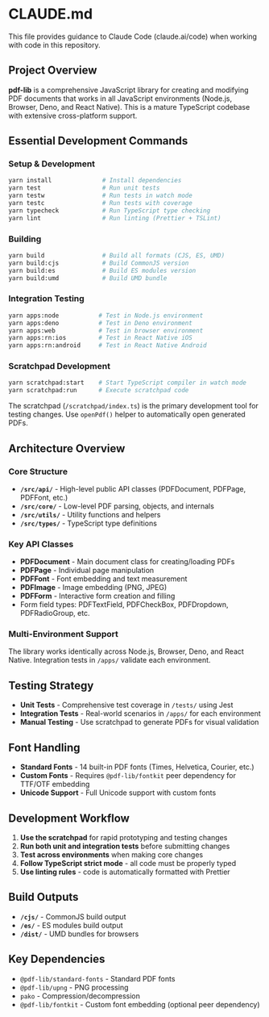 # CLAUDE.md

This file provides guidance to Claude Code (claude.ai/code) when working with code in this repository.

## Project Overview

**pdf-lib** is a comprehensive JavaScript library for creating and modifying PDF documents that works in all JavaScript environments (Node.js, Browser, Deno, and React Native). This is a mature TypeScript codebase with extensive cross-platform support.

## Essential Development Commands

### Setup & Development
```bash
yarn install              # Install dependencies
yarn test                 # Run unit tests
yarn testw                # Run tests in watch mode
yarn testc                # Run tests with coverage
yarn typecheck            # Run TypeScript type checking
yarn lint                 # Run linting (Prettier + TSLint)
```

### Building
```bash
yarn build                # Build all formats (CJS, ES, UMD)
yarn build:cjs            # Build CommonJS version
yarn build:es             # Build ES modules version
yarn build:umd            # Build UMD bundle
```

### Integration Testing
```bash
yarn apps:node           # Test in Node.js environment
yarn apps:deno           # Test in Deno environment  
yarn apps:web            # Test in browser environment
yarn apps:rn:ios         # Test in React Native iOS
yarn apps:rn:android     # Test in React Native Android
```

### Scratchpad Development
```bash
yarn scratchpad:start    # Start TypeScript compiler in watch mode
yarn scratchpad:run      # Execute scratchpad code
```

The scratchpad (`/scratchpad/index.ts`) is the primary development tool for testing changes. Use `openPdf()` helper to automatically open generated PDFs.

## Architecture Overview

### Core Structure
- **`/src/api/`** - High-level public API classes (PDFDocument, PDFPage, PDFFont, etc.)
- **`/src/core/`** - Low-level PDF parsing, objects, and internals
- **`/src/utils/`** - Utility functions and helpers
- **`/src/types/`** - TypeScript type definitions

### Key API Classes
- **PDFDocument** - Main document class for creating/loading PDFs
- **PDFPage** - Individual page manipulation
- **PDFFont** - Font embedding and text measurement
- **PDFImage** - Image embedding (PNG, JPEG)
- **PDFForm** - Interactive form creation and filling
- Form field types: PDFTextField, PDFCheckBox, PDFDropdown, PDFRadioGroup, etc.

### Multi-Environment Support
The library works identically across Node.js, Browser, Deno, and React Native. Integration tests in `/apps/` validate each environment.

## Testing Strategy

- **Unit Tests** - Comprehensive test coverage in `/tests/` using Jest
- **Integration Tests** - Real-world scenarios in `/apps/` for each environment
- **Manual Testing** - Use scratchpad to generate PDFs for visual validation

## Font Handling

- **Standard Fonts** - 14 built-in PDF fonts (Times, Helvetica, Courier, etc.)
- **Custom Fonts** - Requires `@pdf-lib/fontkit` peer dependency for TTF/OTF embedding
- **Unicode Support** - Full Unicode support with custom fonts

## Development Workflow

1. **Use the scratchpad** for rapid prototyping and testing changes
2. **Run both unit and integration tests** before submitting changes
3. **Test across environments** when making core changes
4. **Follow TypeScript strict mode** - all code must be properly typed
5. **Use linting rules** - code is automatically formatted with Prettier

## Build Outputs

- **`/cjs/`** - CommonJS build output
- **`/es/`** - ES modules build output  
- **`/dist/`** - UMD bundles for browsers

## Key Dependencies

- `@pdf-lib/standard-fonts` - Standard PDF fonts
- `@pdf-lib/upng` - PNG processing
- `pako` - Compression/decompression
- `@pdf-lib/fontkit` - Custom font embedding (optional peer dependency)